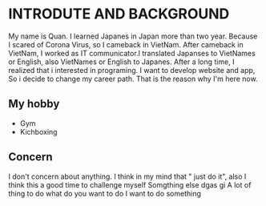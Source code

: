 # INTRODUTE AND BACKGROUND

My name is Quan. I learned Japanes in Japan more than two year.
Because I scared of Corona Virus, so I cameback in VietNam. After cameback in VietNam, I worked as IT communicator.I translated Japanses to VietNames or English, also VietNames or English to Japanes. After a long time, I realized that i interested in programing. I want to develop website and app, So i decide to change my career path. That is the reason why I'm here now.

## My hobby

* Gym
* Kichboxing

## Concern

I don't concern about anything. I think in my mind that " just do it", also I think this a good time to challenge myself
Somgthing else
dgas
gi
A lot of thing to do
what do you want to do
I want to do something


